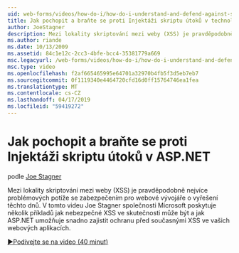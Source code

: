 ```yaml
---
uid: web-forms/videos/how-do-i/how-do-i-understand-and-defend-against-script-injection-attacks-in-aspnet
title: Jak pochopit a braňte se proti Injektáži skriptu útoků v technologii ASP.NET | Dokumentace Microsoftu
author: JoeStagner
description: Mezi lokality skriptování mezi weby (XSS) je pravděpodobně nejvíce problémových potíže se zabezpečením pro webové vývojáře o vyřešení těchto dnů. V tomto videu Joe Stagner společnosti Microsoft pro...
ms.author: riande
ms.date: 10/13/2009
ms.assetid: 84c1e12c-2cc3-4bfe-bcc4-35381779a669
msc.legacyurl: /web-forms/videos/how-do-i/how-do-i-understand-and-defend-against-script-injection-attacks-in-aspnet
msc.type: video
ms.openlocfilehash: f2af665465995e64701a32970b4fb5f3d5eb7eb7
ms.sourcegitcommit: 0f1119340e4464720cfd16d0ff15764746ea1fea
ms.translationtype: MT
ms.contentlocale: cs-CZ
ms.lasthandoff: 04/17/2019
ms.locfileid: "59419272"
---
```

# <a name="how-do-i-understand-and-defend-against-script-injection-attacks-in-aspnet"></a>Jak pochopit a braňte se proti Injektáži skriptu útoků v ASP.NET

podle [Joe Stagner](https://github.com/JoeStagner)

Mezi lokality skriptování mezi weby (XSS) je pravděpodobně nejvíce problémových potíže se zabezpečením pro webové vývojáře o vyřešení těchto dnů. V tomto videu Joe Stagner společnosti Microsoft poskytuje několik příkladů jak nebezpečné XSS ve skutečnosti může být a jak ASP.NET umožňuje snadno zajistit ochranu před současnými XSS ve vašich webových aplikacích.

[&#9654;Podívejte se na video (40 minut)](https://channel9.msdn.com/Blogs/ASP-NET-Site-Videos/how-do-i-understand-and-defend-against-script-injection-attacks-in-aspnet)
